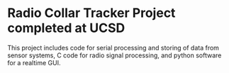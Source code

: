 # Radio Collar Tracker Project completed at UCSD 

This project includes code for serial processing and storing of data from sensor systems, C code for radio signal processing, and python software for a realtime GUI.
